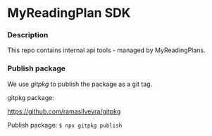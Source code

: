 # MyReadingPlan SDK

### Description

This repo contains internal api tools - managed by MyReadingPlans.

### Publish package

We use _gitpkg_ to publish the package as a git tag.

gitpkg package:

https://github.com/ramasilveyra/gitpkg

Publish package:
`$ npx gitpkg publish`
